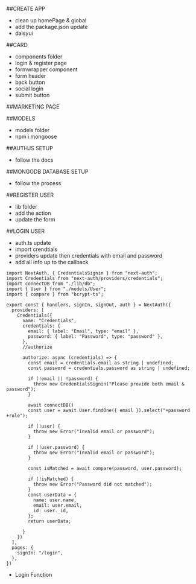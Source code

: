 
##CREATE APP
- clean up homePage & global
- add the package.json update
- daisyui

##CARD
- components folder
- login & register page
- formwrapper component
- form header
- back button
- social login
- submit button

##MARKETING PAGE


##MODELS
- models folder
- npm i mongoose


##AUTHJS SETUP
- follow the docs


##MONGODB DATABASE SETUP
- follow the process


##REGISTER USER
- lib folder
- add the action
- update the form


##LOGIN USER
- auth.ts update
- import crendtials
- providers update then credentials with email and password
- add all info up to the callback

```
import NextAuth, { CredentialsSignin } from "next-auth";
import Credentials from "next-auth/providers/credentials";
import connectDB from "./lib/db";
import { User } from "./models/User";
import { compare } from "bcrypt-ts";

export const { handlers, signIn, signOut, auth } = NextAuth({
  providers: [
    Credentials({
      name: "Credentials",
      credentials: {
        email: { label: "Email", type: "email" },
        password: { label: "Password", type: "password" },
      },
      //authorize

      authorize: async (credentials) => {
        const email = credentials.email as string | undefined;
        const password = credentials.password as string | undefined;

        if (!email || !password) {
          throw new CredentialsSignin("Please provide both email & password");
        }

        await connectDB()
        const user = await User.findOne({ email }).select("+password +role");

        if (!user) {
          throw new Error("Invalid email or password");
        }

        if (!user.password) {
          throw new Error("Invalid email or password");
        }

        const isMatched = await compare(password, user.password);

        if (!isMatched) {
          throw new Error("Password did not matched");
        }
        const userData = {
          name: user.name,
          email: user.email,
          id: user._id,
        };
        return userData;

      }
    })
  ],
  pages: {
    signIn: "/login",
  },
})

```
- Login Function
